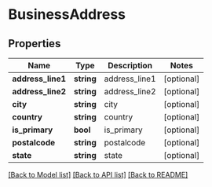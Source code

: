 # BusinessAddress

## Properties
Name | Type | Description | Notes
------------ | ------------- | ------------- | -------------
**address_line1** | **string** | address_line1 | [optional] 
**address_line2** | **string** | address_line2 | [optional] 
**city** | **string** | city | [optional] 
**country** | **string** | country | [optional] 
**is_primary** | **bool** | is_primary | [optional] 
**postalcode** | **string** | postalcode | [optional] 
**state** | **string** | state | [optional] 

[[Back to Model list]](../README.md#documentation-for-models) [[Back to API list]](../README.md#documentation-for-api-endpoints) [[Back to README]](../README.md)


